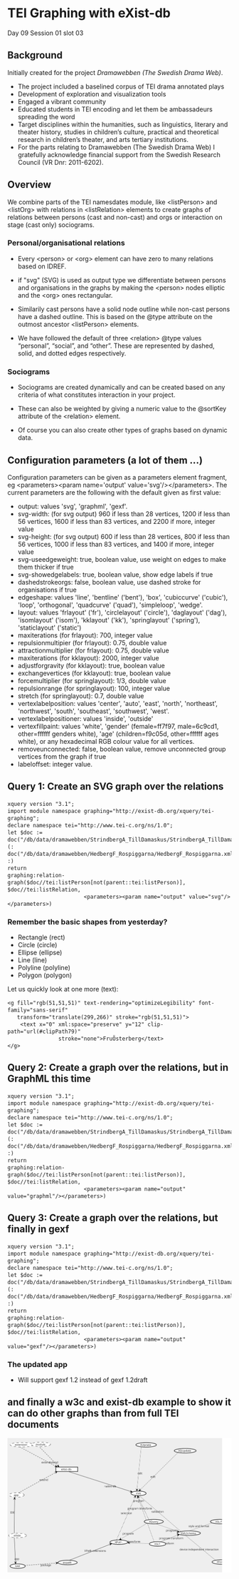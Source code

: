 # TEI Graphing with eXist-db 

Day 09 Session 01 slot 03

## Background
Initially created for the project *Dramawebben (The Swedish Drama Web)*. 

 * The project included a baselined corpus of TEI
drama annotated plays
 * Development of exploration and visualization
tools
 * Engaged a vibrant community
 * Educated students in TEI encoding and let them
be ambassadeurs spreading the word
 * Target disciplines within the humanities, such as
linguistics, literary and theater history, studies in
children’s culture, practical and theoretical
research in children’s theater, and arts tertiary
institutions.
 * For the parts relating to Dramawebben (The Swedish
Drama Web) I gratefully acknowledge financial
support from the Swedish Research Council (VR Dnr:
2011-6202).







## Overview
We combine parts of the TEI namesdates module, like
&lt;listPerson&gt; and &lt;listOrg&gt; with relations in
&lt;listRelation&gt; elements to create graphs of relations
between persons (cast and non-cast) and orgs or interaction
on stage (cast only) sociograms.






### Personal/organisational relations
 * Every &lt;person&gt; or &lt;org&gt; element can have zero
to many relations based on IDREF.

 * if "svg" (SVG) is used as output type we differentiate 
between persons and organisations in the graphs
by making the &lt;person&gt; nodes elliptic and the &lt;org&gt; ones
rectangular.

 * Similarily cast persons have a solid node outline while
non-cast persons have a dashed outline. This
is based on the @type attribute on the outmost 
ancestor &lt;listPerson&gt; elements. 

 * We have followed the default of three &lt;relation&gt;
@type values “personal”, “social”, and “other”.
These are represented by dashed, solid, and
dotted edges respectively.









### Sociograms
 * Sociograms are created dynamically and can
be created based on any criteria of what
constitutes interaction in your project.

 * These can also be weighted by giving a numeric
value to the @sortKey attribute of the &lt;relation&gt;
element.

 * Of course you can also create other types of
graphs based on dynamic data.











## Configuration parameters (a lot of them ...)
Configuration parameters can be given as a parameters element fragment, 
eg &lt;parameters&gt;&lt;param name='output' value='svg'/&gt;&lt;/parameters&gt;. 
The current parameters are the following with the default given as first value:

 * output: values 'svg', 'graphml', 'gexf'.
 * svg-width: (for svg output) 960 if less than 28 vertices, 
1200 if less than 56 vertices, 1600 if less than 83 vertices, and 2200 if more, integer value
 * svg-height: (for svg output) 600 if less than 28 vertices, 800 if less than 56 vertices,
 1000 if less than 83 vertices, and 1400 if more, integer value
 * svg-useedgeweight: true, boolean value, use weight on edges to make them thicker if true
 * svg-showedgelabels: true, boolean value, show edge labels if true
 * dashedstrokeorgs: false, boolean value, use dashed stroke for organisations if true
 * edgeshape: values 'line', 'bentline' ('bent'), 'box', 'cubiccurve' ('cubic'), 'loop',
 'orthogonal', 'quadcurve' ('quad'), 'simpleloop', 'wedge'.
 * layout: values 'frlayout' ('fr'), 'circlelayout' ('circle'), 'daglayout' ('dag'), 
'isomlayout' ('isom'), 'kklayout' ('kk'), 'springlayout' ('spring'), 'staticlayout' ('static')
 * maxiterations (for frlayout): 700, integer value
 * repulsionmultipier (for frlayout): 0.75, double value
 * attractionmultiplier (for frlayout): 0.75, double value
 *  maxiterations (for kklayout): 2000, integer value
 * adjustforgravity (for kklayout): true, boolean value
 * exchangevertices (for kklayout): true, boolean value
 * forcemultiplier (for springlayout): 1/3, double value
 * repulsionrange (for springlayout): 100, integer value
 * stretch (for springlayout): 0.7, double value
 * vertexlabelposition: values 'center', 'auto', 'east', 'north', 'northeast', 'northwest',
 'south', 'southeast', 'southwest', 'west'.
 * vertexlabelpositioner: values 'inside', 'outside'
 * vertexfillpaint: values 'white', 'gender' (female=ff7f97, male=6c9cd1, other=ffffff genders white),
 'age' (children=f9c05d, other=ffffff ages white), or any hexadecimal RGB colour value for all vertices.
 * removeunconnected: false, boolean value, remove unconnected group vertices from the graph if true
 * labeloffset: integer value.


## Query 1: Create an SVG graph over the relations
```xquery
xquery version "3.1";
import module namespace graphing="http://exist-db.org/xquery/tei-graphing";
declare namespace tei="http://www.tei-c.org/ns/1.0";
let $doc := doc("/db/data/dramawebben/StrindbergA_TillDamaskus/StrindbergA_TillDamaskus.xml")
(: doc("/db/data/dramawebben/HedbergF_Rospiggarna/HedbergF_Rospiggarna.xml") :)
return
graphing:relation-graph($doc//tei:listPerson[not(parent::tei:listPerson)], $doc//tei:listRelation,
                        <parameters><param name="output" value="svg"/></parameters>)
```

### Remember the basic shapes from yesterday?
 * Rectangle (rect)
 * Circle (circle)
 * Ellipse (ellipse)
 * Line (line)
 * Polyline (polyline)
 * Polygon (polygon)

Let us quickly look at one more (text):
```
<g fill="rgb(51,51,51)" text-rendering="optimizeLegibility" font-family="sans-serif" 
   transform="translate(299,266)" stroke="rgb(51,51,51)">
    <text x="0" xml:space="preserve" y="12" clip-path="url(#clipPath79)" 
                stroke="none">FruÖsterberg</text>
</g>
```







## Query 2: Create a graph over the relations, but in GraphML this time
```xquery
xquery version "3.1";
import module namespace graphing="http://exist-db.org/xquery/tei-graphing";
declare namespace tei="http://www.tei-c.org/ns/1.0";
let $doc := doc("/db/data/dramawebben/StrindbergA_TillDamaskus/StrindbergA_TillDamaskus.xml")
(: doc("/db/data/dramawebben/HedbergF_Rospiggarna/HedbergF_Rospiggarna.xml") :)
return
graphing:relation-graph($doc//tei:listPerson[not(parent::tei:listPerson)], $doc//tei:listRelation, 
                        <parameters><param name="output" value="graphml"/></parameters>)
```




## Query 3: Create a graph over the relations, but finally in gexf 
```xquery
xquery version "3.1";
import module namespace graphing="http://exist-db.org/xquery/tei-graphing";
declare namespace tei="http://www.tei-c.org/ns/1.0";
let $doc := doc("/db/data/dramawebben/StrindbergA_TillDamaskus/StrindbergA_TillDamaskus.xml")
(: doc("/db/data/dramawebben/HedbergF_Rospiggarna/HedbergF_Rospiggarna.xml") :)
return
graphing:relation-graph($doc//tei:listPerson[not(parent::tei:listPerson)], $doc//tei:listRelation, 
                        <parameters><param name="output" value="gexf"/></parameters>)
```

### The updated app
* Will support gexf 1.2 instead of gexf 1.2draft

## and finally a w3c and exist-db example to show it can do other graphs than from full TEI documents


![eXist-db related to XML and other W3C standards](./sources/exist-db-relations.svg)